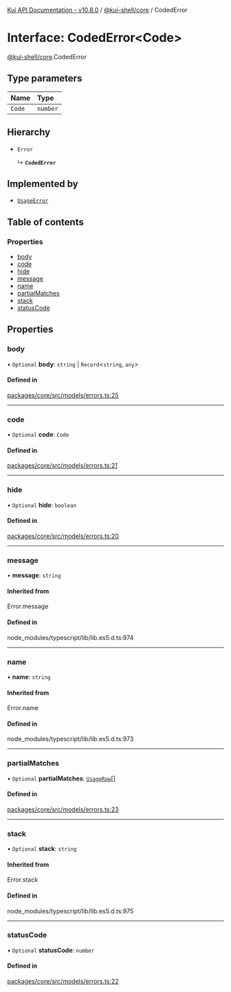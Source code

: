 [Kui API Documentation - v10.8.0](../README.md) / [@kui-shell/core](../modules/kui_shell_core.md) / CodedError

# Interface: CodedError<Code\>

[@kui-shell/core](../modules/kui_shell_core.md).CodedError

## Type parameters

| Name   | Type     |
| :----- | :------- |
| `Code` | `number` |

## Hierarchy

- `Error`

  ↳ **`CodedError`**

## Implemented by

- [`UsageError`](../classes/kui_shell_core.UsageError.md)

## Table of contents

### Properties

- [body](kui_shell_core.CodedError.md#body)
- [code](kui_shell_core.CodedError.md#code)
- [hide](kui_shell_core.CodedError.md#hide)
- [message](kui_shell_core.CodedError.md#message)
- [name](kui_shell_core.CodedError.md#name)
- [partialMatches](kui_shell_core.CodedError.md#partialmatches)
- [stack](kui_shell_core.CodedError.md#stack)
- [statusCode](kui_shell_core.CodedError.md#statuscode)

## Properties

### body

• `Optional` **body**: `string` \| `Record`<`string`, `any`\>

#### Defined in

[packages/core/src/models/errors.ts:25](https://github.com/mra-ruiz/kui/blob/a3b5e3edf/packages/core/src/models/errors.ts#L25)

---

### code

• `Optional` **code**: `Code`

#### Defined in

[packages/core/src/models/errors.ts:21](https://github.com/mra-ruiz/kui/blob/a3b5e3edf/packages/core/src/models/errors.ts#L21)

---

### hide

• `Optional` **hide**: `boolean`

#### Defined in

[packages/core/src/models/errors.ts:20](https://github.com/mra-ruiz/kui/blob/a3b5e3edf/packages/core/src/models/errors.ts#L20)

---

### message

• **message**: `string`

#### Inherited from

Error.message

#### Defined in

node_modules/typescript/lib/lib.es5.d.ts:974

---

### name

• **name**: `string`

#### Inherited from

Error.name

#### Defined in

node_modules/typescript/lib/lib.es5.d.ts:973

---

### partialMatches

• `Optional` **partialMatches**: [`UsageRow`](kui_shell_core.UsageRow.md)[]

#### Defined in

[packages/core/src/models/errors.ts:23](https://github.com/mra-ruiz/kui/blob/a3b5e3edf/packages/core/src/models/errors.ts#L23)

---

### stack

• `Optional` **stack**: `string`

#### Inherited from

Error.stack

#### Defined in

node_modules/typescript/lib/lib.es5.d.ts:975

---

### statusCode

• `Optional` **statusCode**: `number`

#### Defined in

[packages/core/src/models/errors.ts:22](https://github.com/mra-ruiz/kui/blob/a3b5e3edf/packages/core/src/models/errors.ts#L22)
